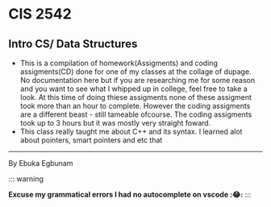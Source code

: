 # CIS 2542
## Intro CS/ Data Structures

- This is a compilation of homework(Assigments) and coding assigments(CD) done for one of my classes at the collage of dupage. No documentation here but if you are researching me for some reason and you want to see what I whipped up in college, feel free to take a look. At this time of doing thiese assigments none of these assigment took more than an hour to complete. However the coding assigments are a different beast - still tameable ofcourse. The coding assigments took up to 3 hours but it was mostly very straight foward.
- This class really taught me about C++ and its syntax. I learned alot about pointers, smart pointers and etc that

----------------------------------------------------------------

By Ebuka Egbunam

::: warning

**Excuse my grammatical errors I had no autocomplete on vscode ::joy::**
:::
